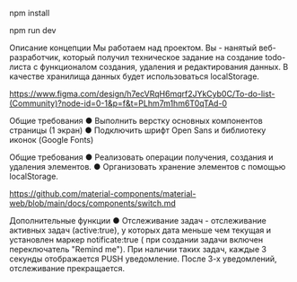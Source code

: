 npm install

npm run dev

Описание концепции
Мы работаем над проектом.
Вы - нанятый веб-разработчик, который получил техническое задание на создание todo-листа с функционалом
создания, удаления и редактирования данных. В качестве хранилища данных будет использоваться localStorage.

https://www.figma.com/design/h7ecVRqH6mqrf2JYkCyb0C/To-do-list-(Community)?node-id=0-1&p=f&t=PLhm7m1hm6T0qTAd-0

Общие требования
● Выполнить верстку основных компонентов страницы (1 экран)
● Подключить шрифт Open Sans и библиотеку иконок (Google Fonts)

Общие требования
● Реализовать операции получения, создания и удаления элементов.
● Организовать хранение элементов с помощью localStorage.

https://github.com/material-components/material-web/blob/main/docs/components/switch.md

Дополнительные функции
● Отслеживание задач - отслеживание активных задач (active:true), у которых дата меньше чем текущая 
    и установлен маркер notificate:true ( при создании задачи включен переключатель "Remind me").
    При наличии таких задач, каждые 3 секунды отображается PUSH уведомление.
    После 3-х уведомлений, отслеживание прекращается.

